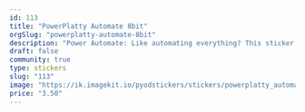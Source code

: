 ```yaml
---
id: 113
title: "PowerPlatty Automate 8bit"
orgSlug: "powerplatty-automate-8bit"
description: "Power Automate: Like automating everything? This sticker puts you in the right flow!"
draft: false
community: true
type: stickers
slug: "113"
image: "https://ik.imagekit.io/pyodstickers/stickers/powerplatty_automate.png"
price: "3.50"
---
```

